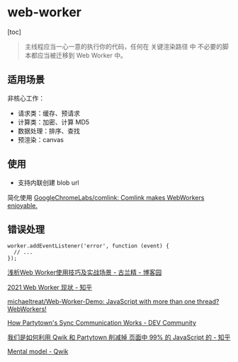 # web-worker
[toc]

> 主线程应当一心一意的执行你的代码，任何在 关键渲染路径 中 不必要的脚本都应当被迁移到 Web Worker 中。

## 适用场景

非核心工作：
- 请求类：缓存、预请求
- 计算类：加密、计算 MD5
- 数据处理：排序、查找
- 预渲染：canvas

## 使用
- 支持内联创建 blob url

简化使用
[GoogleChromeLabs/comlink: Comlink makes WebWorkers enjoyable.](https://github.com/GoogleChromeLabs/comlink)

## 错误处理

```
worker.addEventListener('error', function (event) {
  // ...
});
```

[浅析Web Worker使用技巧及实战场景 - 古兰精 - 博客园](https://www.cnblogs.com/goloving/p/13962441.html)

[2021 Web Worker 现状 - 知乎](https://zhuanlan.zhihu.com/p/393428948)

[michaeltreat/Web-Worker-Demo: JavaScript with more than one thread? WebWorkers!](https://github.com/michaeltreat/Web-Worker-Demo)

[How Partytown's Sync Communication Works - DEV Community](https://dev.to/adamdbradley/how-partytown-s-sync-communication-works-4244)

[我们是如何利用 Qwik 和 Partytown 削减掉 页面中 99% 的 JavaScript 的 - 知乎](https://zhuanlan.zhihu.com/p/445122206)

[Mental model - Qwik](https://qwik.builder.io/guide/mental-model)
